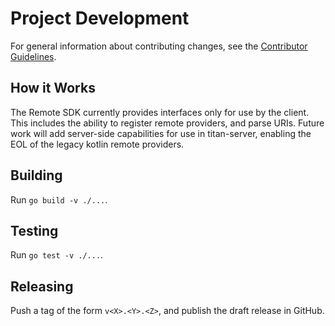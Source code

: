 # Project Development

For general information about contributing changes, see the
[Contributor Guidelines](https://github.com/titan-data/.github/blob/master/CONTRIBUTING.md).

## How it Works

The Remote SDK currently provides interfaces only for use by the client. This includes the ability to register
remote providers, and parse URIs. Future work will add server-side capabilities for use in titan-server, enabling
the EOL of the legacy kotlin remote providers.

## Building

Run `go build -v ./...`.

## Testing

Run `go test -v ./...`.

## Releasing

Push a tag of the form `v<X>.<Y>.<Z>`, and publish the draft release in GitHub.
